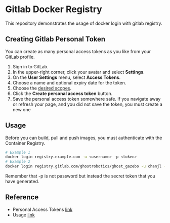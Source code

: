 # Gitlab Docker Registry

This repository demonstrates the usage of docker login with gitlab registry.  

## Creating Gitlab Personal Token

You can create as many personal access tokens as you like from your GitLab profile.  

1. Sign in to GitLab.
1. In the upper-right corner, click your avatar and select **Settings**.
1. On the **User Settings** menu, select **Access Tokens**.
1. Choose a name and optional expiry date for the token.
1. Choose the [desired scopes](https://docs.gitlab.com/ee/user/profile/personal_access_tokens.html#limiting-scopes-of-a-personal-access-token).
1. Click the **Create personal access token** button.
1. Save the personal access token somewhere safe. If you navigate away or refresh your page, and you did not save the token, you must create a new one

## Usage

Before you can build, pull and push images, you must authenticate with the Container Registry.  

```bash
# Example 1
docker login registry.example.com -u <username> -p <token>
# Example 2
docker login registry.gitlab.com/ghostrobotics/ghost_gazebo -u chanjl -p XXXXXXXXXXXXXXXXXXXX
```
Remember that -p is not password but instead the secret token that you have generated.  

## Reference

- Personal Access Tokens [link](https://docs.gitlab.com/ee/user/profile/personal_access_tokens.html)
- Usage [link](https://docs.gitlab.com/ee/user/packages/container_registry/)
